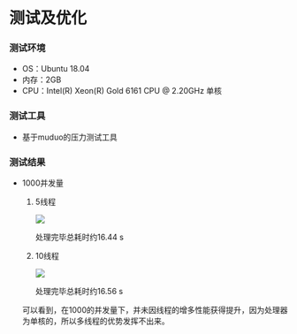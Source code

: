 # 测试及优化

### 测试环境

- OS：Ubuntu 18.04
- 内存：2GB
- CPU：Intel(R) Xeon(R) Gold 6161 CPU @ 2.20GHz 单核

### 测试工具

- 基于muduo的压力测试工具

### 测试结果

- 1000并发量

  1. 5线程

     ![](C:\Users\mtf\Desktop\5.png)

     处理完毕总耗时约16.44 s

  2. 10线程

     ![](C:\Users\mtf\Desktop\10.png)

     处理完毕总耗时约16.56 s

  可以看到，在1000的并发量下，并未因线程的增多性能获得提升，因为处理器为单核的，所以多线程的优势发挥不出来。

